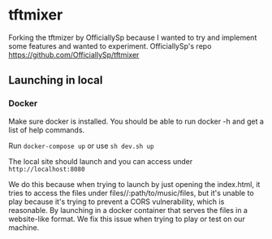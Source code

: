 # tftmixer
 
Forking the tftmizer by OfficiallySp because I wanted to try and implement some features and wanted to experiment.
OfficiallySp's repo https://github.com/OfficiallySp/tftmixer

## Launching in local
### Docker
Make sure docker is installed. You should be able to run docker -h and get a list of help commands.

Run ``docker-compose up`` or use ``sh dev.sh up``

The local site should launch and you can access under ``http://localhost:8080``

We do this because when trying to launch by just opening the index.html, it tries to access the files under files//:path/to/music/files, but it's unable to play because it's trying to prevent a CORS vulnerability, which is reasonable. By launching in a docker container that serves the files in a website-like format. We fix this issue when trying to play or test on our machine.
